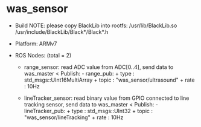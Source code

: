 # was_sensor

- Build NOTE: please copy BlackLib into rootfs:
	/usr/lib/BlackLib.so
	/usr/include/BlackLib/Black*/Black*.h

- Platform: ARMv7

- ROS Nodes: (total = 2)
	+ range_sensor: read ADC value from ADC[0..4], send data to was_master
		< Publish:
			- range_pub:
				+ type	: std_msgs::UInt16MultiArray
				+ topic	: "was_sensor/ultrasound"
				+ rate	: 10Hz

	+ lineTracker_sensor: read binary value from GPIO connected to line tracking sensor, send data to was_master
		< Publish:
			- lineTracker_pub:
				+ type	: std_msgs::UInt32
				+ topic	: "was_sensor/lineTracking"
				+ rate	: 10Hz
